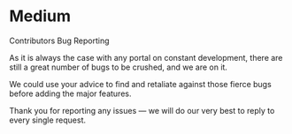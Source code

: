 # Medium
Contributors Bug Reporting

As it is always the case with any portal on constant development, there are still a great number of bugs to be crushed, and we are on it.

We could use your advice to find and retaliate against those fierce bugs before adding the major features.

Thank you for reporting any issues — we will do our very best to reply to every single request.

